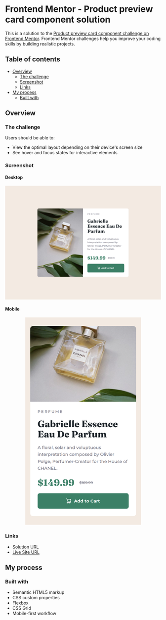 # Frontend Mentor - Product preview card component solution

This is a solution to the [Product preview card component challenge on Frontend Mentor](https://www.frontendmentor.io/challenges/product-preview-card-component-GO7UmttRfa). Frontend Mentor challenges help you improve your coding skills by building realistic projects.

## Table of contents

- [Overview](#overview)
  - [The challenge](#the-challenge)
  - [Screenshot](#screenshot)
  - [Links](#links)
- [My process](#my-process)
  - [Built with](#built-with)

## Overview

### The challenge

Users should be able to:

- View the optimal layout depending on their device's screen size
- See hover and focus states for interactive elements

### Screenshot

#### Desktop

<p align="center">
    <img src="./screenshots/desktop.png" width="1024" >
</p>

#### Mobile

<p align="center">
    <img src="./screenshots/mobile.png" width="375" >
</p>

### Links

- [Solution URL](https://www.frontendmentor.io/solutions/product-preview-card-TzIRvuBGmj)
- [Live Site URL](https://alekseibodeev.github.io/product-preview-card/)

## My process

### Built with

- Semantic HTML5 markup
- CSS custom properties
- Flexbox
- CSS Grid
- Mobile-first workflow
